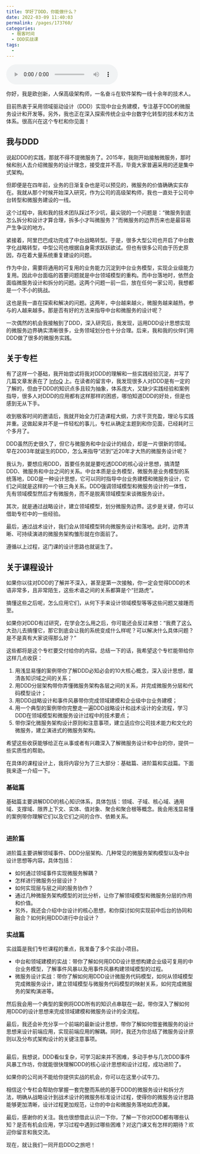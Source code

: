 ```yaml
---
title: 学好了DDD，你能做什么？
date: 2022-03-09 11:40:03
permalink: /pages/173760/
categories:
  - 极客时间
  - DDD实战课
tags:
  - 
---
```

<audio title="开篇词.学好了DDD，你能做什么？" src="https://static001.geekbang.org/resource/audio/ab/1e/abaf5e849113aa3abdaf0f311dda0b1e.mp3" controls="controls"></audio> 
<p>你好，我是欧创新，人保高级架构师，一名奋斗在软件架构一线十余年的技术人。</p><p>目前热衷于采用领域驱动设计（DDD）实现中台业务建模，专注基于DDD的微服务设计和开发等。另外，我也正在深入探索传统企业中台数字化转型的技术和方法体系。很高兴在这个专栏和你见面！</p><h2>我与DDD</h2><p>说起DDD的实践，那就不得不提微服务了。2015年，我刚开始接触微服务，那时候和别人去介绍微服务的设计理念，接受度并不高，毕竟大家普遍采用的还是集中式架构。</p><p>但即便是在四年前，业务的日渐复杂也是可以预见的，微服务的价值确确实实存在。我就从那个时候开始深入研究，作为公司的高级架构师，我也一直处于公司中台转型和微服务建设的一线。</p><p>这个过程中，我和我的技术团队踩过不少坑，最尖锐的一个问题是：<span class="orange">“微服务到底怎么拆分和设计才算合理，拆多小才叫微服务？”</span>而微服务的边界历来也是最容易产生争议的地方。</p><p>紧接着，阿里巴巴成功完成了中台战略转型。于是，很多大型公司也开启了中台数字化战略转型，中型公司也根据自身需求跃跃欲试。但也有很多公司由于历史原因，存在着大量系统重复建设的问题。</p><p>作为中台，需要将通用的可复用的业务能力沉淀到中台业务模型，实现企业级能力复用。因此中台面临的首要问题就是中台领域模型的重构。而中台落地时，依然会面临微服务设计和拆分的问题。这两个问题一前一后，放在任何一家公司，我想都是一个不小的挑战。</p><!-- [[[read_end]]] --><p>这也是我一直在探索和解决的问题。这两年，中台越来越火，微服务越来越热，参与的人越来越多。那是否有好的方法来指导中台和微服务的设计呢？</p><p>一次偶然的机会我接触到了DDD，深入研究后，我发现，运用DDD设计思想实现的微服务边界确实清晰很多，业务领域划分也十分合理。后来，我和我的伙伴们用DDD做了很多的微服务实践。</p><h2>关于专栏</h2><p>有了这样一个基础，我开始尝试将我对DDD的理解和一些实践经验沉淀，并写了几篇文章发表在了 <a href="https://www.infoq.cn/article/s_LFUlU6ZQODd030RbH9">InfoQ</a> 上。在读者的留言中，我发现很多人对DDD是有一定的了解的，但由于DDD的知识点多且较为抽象，体系庞大，又缺少实践经验和案例指导，很多人对DDD的应用都有这样那样的困惑，哪怕知道DDD的好处，但是也感到无从下手。</p><p>收到极客时间的邀请后，我就开始全力打造课程大纲，力求干货充盈，理论与实践并重。这做起来并不是一件轻松的事儿，专栏从确定主题到和你见面，已经耗时三个多月了。</p><p>DDD虽然历史很久了，但它与微服务和中台设计的结合，却是一片很新的领域。<span class="orange">早在2003年就诞生的DDD，怎么来指导“迟到”近20年才大热的微服务设计呢？</span></p><p>我认为，要想应用DDD，首要任务就是要吃透DDD的核心设计思想，搞清楚DDD、微服务和中台之间的关系。中台本质是业务模型，微服务是业务模型的系统落地，DDD是一种设计思想，它可以同时指导中台业务建模和微服务设计，它们之间就是这样的一个铁三角关系。DDD强调领域模型和微服务设计的一体性，先有领域模型然后才有微服务，而不是脱离领域模型来谈微服务设计。</p><p>其次，就是通过战略设计，建立领域模型，划分微服务边界。这步是关键，你可以借助专栏中的一些经验。</p><p>最后，通过战术设计，我们会从领域模型转向微服务设计和落地。此时，边界清晰、可持续演进的微服务架构雏形就在你面前了。</p><p>遵循以上过程，这门课的设计思路也就诞生了。</p><h2>关于课程设计</h2><p>如果你以往对DDD的了解并不深入，甚至是第一次接触，你一定会觉得DDD的术语非常多，且非常陌生，这些术语之间的关系都算是个“拦路虎”。</p><p>搞懂这些之后呢，怎么应用它们，从何下手来设计领域模型等等这些问题又接踵而至。</p><p>如果你对DDD有过研究，在学会怎么用之后，你可能还会反过来想：“我费了这么大劲儿去搞懂它，那它到底会让我的系统变成什么样呢？可以解决什么具体问题？是不是真有大家说得那么好？”</p><p>这些都将是这个专栏要交付给你的内容。总结一下的话，<span class="orange">我希望这个专栏能带给你这样几点收获：</span></p><ol>
<li>用浅显易懂的案例带你了解DDD必知必会的10大核心概念，深入设计思想，厘清各知识域之间的关系；</li>
<li>用DDD分层架构带你弄懂微服务架构各层之间的关系，并完成微服务分层和代码模型设计；</li>
<li>用DDD战略设计和事件风暴带你完成领域建模和企业级中台业务建模；</li>
<li>用一个典型的案例带你完整走一遍DDD战略设计和战术设计的全流程，学习DDD在领域模型和微服务设计过程中的技术要点；</li>
<li>带你深化微服务架构设计原则和注意事项，建立适应你公司技术能力和文化的微服务，建立演进式的微服务架构。</li>
</ol><p>希望这些收获能够给正在从事或者有兴趣深入了解微服务设计和中台的你，提供一些实质性的帮助。</p><p>在具体的课程设计上，我将内容分为了三大部分：基础篇、进阶篇和实战篇。下面我来逐一介绍一下。</p><h3>基础篇</h3><p>基础篇主要讲解DDD的核心知识体系，具体包括：领域、子域、核心域、通用域、支撑域、限界上下文、实体、值对象、聚合和聚合根等概念。我会用浅显易懂的案例带你理解它们以及它们之间的合作、依赖关系。</p><p><img src="https://static001.geekbang.org/resource/image/dc/66/dc32e8e4a317fe00121ce18adc407c66.jpg" alt=""></p><h3>进阶篇</h3><p>进阶篇主要讲解领域事件、DDD分层架构、几种常见的微服务架构模型以及中台设计思想等内容。具体包括：</p><ul>
<li>如何通过领域事件实现微服务解耦？</li>
<li>怎样进行微服务分层设计？</li>
<li>如何实现层与层之间的服务协作？</li>
<li>通过几种微服务架构模型的对比分析，让你了解领域模型和微服务分层的作用和价值。</li>
<li>另外，我还会介绍中台设计的核心思想，和你探讨如何实现前中后台的协同和融合？如何利用DDD进行中台设计？</li>
</ul><h3>实战篇</h3><p>实战篇是我们专栏课程的重点，我准备了多个实战小项目。</p><ul>
<li>中台和领域建模的实战：带你了解如何用DDD设计思想构建企业级可复用的中台业务模型，了解事件风暴以及用事件风暴构建领域模型的过程。</li>
<li>微服务设计实战：带你了解如何用DDD设计微服务代码模型，如何从领域模型完成微服务设计，建立领域模型与微服务代码模型的映射关系，如何完成微服务的架构演进等。</li>
</ul><p>然后我会用一个典型的案例将DDD所有的知识点串联在一起，带你深入了解如何用DDD的设计思想来完成领域建模和微服务设计的全流程。</p><p>最后，我还会补充分享一个前端的最新设计思想，带你了解如何借鉴微服务的设计思想来设计前端应用，实现前端应用的解耦。同时，我还为你总结了微服务设计原则以及分布式架构设计的关键注意事项。</p><p><img src="https://static001.geekbang.org/resource/image/3c/9c/3c7264cb91ead783c7ec3094ce2add9c.jpg" alt=""></p><p>最后，我想说，DDD看似复杂，可学习起来并不困难，多动手参与几次DDD事件风暴工作坊，你就能很快理解DDD的核心设计思想和设计过程，成功进阶了。</p><p><span class="orange">如果你的公司尚不能给你提供实战的机会，你可以在这里小试牛刀。</span></p><p>相信这个专栏会帮助你掌握一套完整而系统的基于DDD的微服务设计和拆分方法，明确从战略设计到战术设计的微服务标准设计过程，使得你的微服务设计思路能够更加清晰，设计过程更加规范，让你的中台和微服务落地如虎添翼。</p><p>最后，感谢你的关注。我也很想借此认识一下你，了解一下你对DDD都有哪些认知？是否有机会应用，学习过程中遇到过哪些困难？对这门课又有怎样的期待？欢迎你留言和我交流。</p><p>现在，就让我们一同开启DDD之旅吧！</p><p></p>